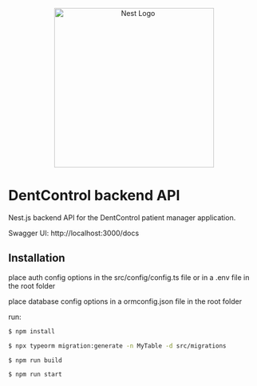 <p align="center">
  <a href="http://nestjs.com/" target="blank"><img src="https://nestjs.com/img/logo_text.svg" width="320" alt="Nest Logo" /></a>
</p>

# DentControl backend API

Nest.js backend API for the DentControl patient manager application.

Swagger UI: http://localhost:3000/docs

## Installation

place auth config options in the src/config/config.ts file or in a .env file in the root folder

place database config options in a ormconfig.json file in the root folder

run:

```bash
$ npm install

$ npx typeorm migration:generate -n MyTable -d src/migrations

$ npm run build

$ npm run start

```

